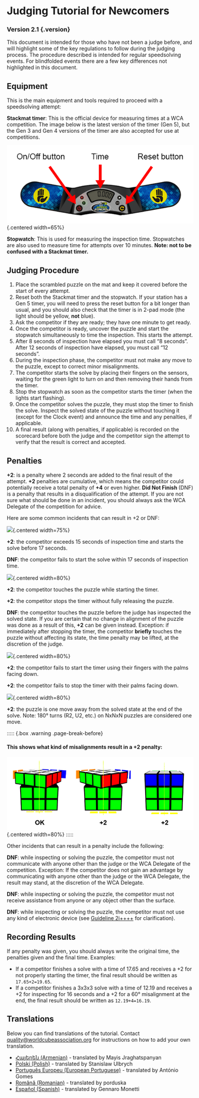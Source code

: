 # Judging Tutorial for Newcomers

### Version 2.1 {.version}

This document is intended for those who have not been a judge before, and will highlight some of the key regulations to follow during the judging process. The procedure described is intended for regular speedsolving events. For blindfolded events there are a few key differences not highlighted in this document.

## Equipment

This is the main equipment and tools required to proceed with a speedsolving attempt:

**Stackmat timer**: This is the official device for measuring times at a WCA competition. The image below is the latest version of the timer (Gen 5), but the Gen 3 and Gen 4 versions of the timer are also accepted for use at competitions.

![](images/timer.png){.centered width=65%}

**Stopwatch**: This is used for measuring the inspection time. Stopwatches are also used to measure time for attempts over 10 minutes. **Note: not to be confused with a Stackmat timer.**

## Judging Procedure

1. Place the scrambled puzzle on the mat and keep it covered before the start of every attempt.
2. Reset both the Stackmat timer and the stopwatch. If your station has a Gen 5 timer, you will need to press the reset button for a bit longer than usual, and you should also check that the timer is in 2-pad mode (the light should be yellow, **not** blue).
3. Ask the competitor if they are ready; they have one minute to get ready.
4. Once the competitor is ready, uncover the puzzle and start the stopwatch simultaneously to time the inspection. This starts the attempt.
5. After 8 seconds of inspection have elapsed you must call “8 seconds”. After 12 seconds of inspection have elapsed, you must call “12 seconds”.
6. During the inspection phase, the competitor must not make any move to the puzzle, except to correct minor misalignments.
7. The competitor starts the solve by placing their fingers on the sensors, waiting for the green light to turn on and then removing their hands from the timer.
8. Stop the stopwatch as soon as the competitor starts the timer (when the lights start flashing).
9. Once the competitor solves the puzzle, they must stop the timer to finish the solve. Inspect the solved state of the puzzle without touching it (except for the Clock event) and announce the time and any penalties, if applicable.
10. A final result (along with penalties, if applicable) is recorded on the scorecard before both the judge and the competitor sign the attempt to verify that the result is correct and accepted.

## Penalties

**+2**: is a penalty where 2 seconds are added to the final result of the attempt. **+2** penalties are cumulative, which means the competitor could potentially receive a total penalty of **+4** or even higher. **Did Not Finish** (DNF) is a penalty that results in a disqualification of the attempt. If you are not sure what should be done in an incident, you should always ask the WCA Delegate of the competition for advice.

Here are some common incidents that can result in +2 or DNF:

![](images/penalty1.png){.centered width=75%}

**+2**: the competitor exceeds 15 seconds of inspection time and starts the solve before 17 seconds.

**DNF**: the competitor fails to start the solve within 17 seconds of inspection time.

![](images/penalty2.png){.centered width=80%}

**+2**: the competitor touches the puzzle while starting the timer.

**+2**: the competitor stops the timer without fully releasing the puzzle.

**DNF**: the competitor touches the puzzle before the judge has inspected the solved state. If you are certain that no change in alignment of the puzzle was done as a result of this, **+2** can be given instead. Exception: if immediately after stopping the timer, the competitor **briefly** touches the puzzle without affecting its state, the time penalty may be lifted, at the discretion of the judge.

![](images/penalty3.png){.centered width=80%}

**+2**: the competitor fails to start the timer using their fingers with the palms facing down.

**+2**: the competitor fails to stop the timer with their palms facing down.

![](images/penalty4.png){.centered width=80%}

**+2**: the puzzle is one move away from the solved state at the end of the solve. Note: 180° turns (R2, U2, etc.) on NxNxN puzzles are considered one move.

::::: {.box .warning .page-break-before}

#### This shows what kind of misalignments result in a +2 penalty:

![](images/misalignments.png){.centered width=80%}
:::::

Other incidents that can result in a penalty include the following:

**DNF**: while inspecting or solving the puzzle, the competitor must not communicate with anyone other than the judge or the WCA Delegate of the competition. Exception: If the competitor does not gain an advantage by communicating with anyone other than the judge or the WCA Delegate, the result may stand, at the discretion of the WCA Delegate.

**DNF**: while inspecting or solving the puzzle, the competitor must not receive assistance from anyone or any object other than the surface.

**DNF**: while inspecting or solving the puzzle, the competitor must not use any kind of electronic device (see [Guideline 2i++++](wca{regulations/guidelines.html#2i++++}) for clarification).

## Recording Results

If any penalty was given, you should always write the original time, the penalties given and the final time. Examples:

- If a competitor finishes a solve with a time of 17.65 and receives a +2 for not properly starting the timer, the final result should be written as `17.65+2=19.65`. 
- If a competitor finishes a 3x3x3 solve with a time of 12.19 and receives a +2 for inspecting for 16 seconds and a +2 for a 60° misalignment at the end, the final result should be written as `12.19+4=16.19`.

## Translations

Below you can find translations of the tutorial. Contact quality@worldcubeassociation.org for instructions on how to add your own translation.

- [Հայերեն (Armenian)](wcadoc{edudoc/judge-tutorial/judge-tutorial-am.pdf}) - translated by Mayis Jraghatspanyan
- [Polski (Polish)](wcadoc{edudoc/judge-tutorial/judge-tutorial-pl.pdf}) - translated by Stanislaw Ulbrych
- [Português Europeu (European Portuguese)](wcadoc{edudoc/judge-tutorial/judge-tutorial-pt.pdf}) - translated by António Gomes
- [Română (Romanian)](wcadoc{edudoc/judge-tutorial/judge-tutorial-ro.pdf}) - translated by porduska
- [Español (Spanish)](wcadoc{edudoc/judge-tutorial/judge-tutorial-es.pdf}) - translated by Gennaro Monetti
